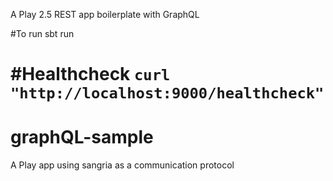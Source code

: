 A Play 2.5 REST app boilerplate with GraphQL

#To run
  sbt run

#Healthcheck
  ```curl "http://localhost:9000/healthcheck" ```
=======
# graphQL-sample
A Play app using sangria as a communication protocol  
